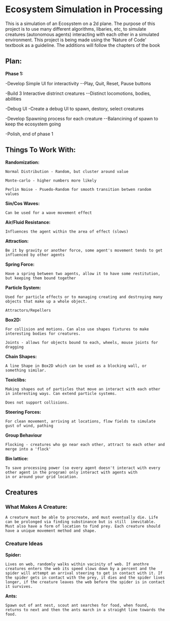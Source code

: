 # Ecosystem Simulation in Processing

This is a simulation of an Ecosystem on a 2d plane. The purpose of this project is to use many different algorithms, libaries,
etc, to simulate creatures (autonomous agents) interacting with each other in a simulated environment. This project is being made using the 'Nature of Code' textbook as a guideline. The additions will follow the chapters of the book

## Plan:
 **Phase 1:**
 
 -Develop Simple UI for interactivity
  --Play, Quit, Reset, Pause buttons
  
 -Build 3 Interactive distrinct creatures
  --Distinct locomotions, bodies, abilities
  
 -Debug UI
  -Create a debug UI to spawn, destory, select creatures
  
 -Develop Spawning process for each creature
  --Balancining of spawn to keep the ecosystem going
  
 -Polish, end of phase 1


## Things To Work With:
  **Randomization:**
  
    Normal Distribution - Random, but cluster around value
    
    Monte-carlo - higher numbers more likely
    
    Perlin Noise - Psuedo-Random for smooth transition betwen random values
  
  
  **Sin/Cos Waves:**
  
    Can be used for a wave movement effect
  
  
  **Air/Fluid Resistance:**
  
    Influences the agent within the area of effect (slows)
    
    
  **Attraction:**
  
    Be it by gravity or another force, some agent's movement tends to get influenced by other agents
    
    
  **Spring Force:**
  
    Have a spring between two agents, allow it to have some restitution, but keeping them bound together
    
    
  **Particle System:**
  
    Used for particle effects or to managing creating and destroying many objects that make up a whole object.
    
    Attractors/Repellers
    
    
  **Box2D:**
  
    For collision and motions. Can also use shapes fixtures to make interesting bodies for creatures.
    
    Joints - allows for objects bound to each, wheels, mouse joints for dragging
    
    
  **Chain Shapes:**
  
    A line Shape in Box2D which can be used as a blocking wall, or something similar.
    
    
  **Toxiclibs:**
  
    Making shapes out of particles that move an interact with each other in interesting ways. Can extend particle systems. 
    
    Does not support collisions.
    
    
 **Steering Forces:**
  
    For clean movement, arriving at locations, flow fields to simulate gust of wind, pathing


 **Group Behaviour**
  
    Flocking - creatures who go near each other, attract to each other and merge into a 'flock'
    
    
 **Bin lattice:**
  
    To save processing power (so every agent doesn't interact with every other agent in the program) only interact with agents with 
    in or around your grid location.


## Creatures

### What Makes A Creature:
 
    A creature must be able to procreate, and must eventually die. Life can be prolonged via finding substinance but is still  inevitable. Must also have a form of location to find prey. Each creature should have a unique movement method and shape.
    
### Creature Ideas
 
  **Spider:**
    
    Lives on web, randomly walks within vacinity of web. If anothre creatures enters the web its speed slows down by a percent and the spider will attempt an arrival steering to get in contact with it. If the spider gets in contact with the prey, it dies and the spider lives longer, if the creature leaves the web before the spider is in contact it survives.
    
    
  **Ants:**
    
    Spawn out of ant nest, scout ant searches for food, when found, returns to next and then the ants march in a straight line towards the food.
